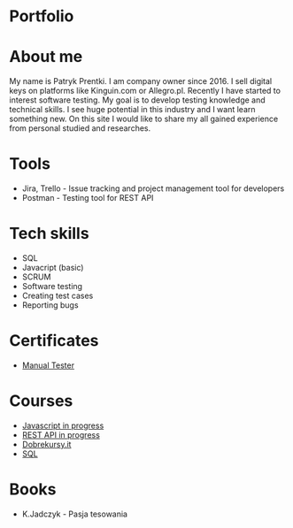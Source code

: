 # Portfolio

# About me

<p>My name is Patryk Prentki. I am company owner since 2016. I sell digital keys on platforms like Kinguin.com or Allegro.pl.
Recently I have started to interest software testing. My goal is to develop testing knowledge and technical skills.
I see huge potential in this industry and I want learn something new. On this site I would like to share my all gained
experience from personal studied and researches.</p>

<h1>Tools</h1>
<ul>
  <li>Jira, Trello - Issue tracking and project management tool for developers</li>
  <li>Postman - Testing tool for REST API</li>
</ul>

# Tech skills

* SQL
* Javacript (basic)
* SCRUM
* Software testing
* Creating test cases
* Reporting bugs
  
# Certificates

- [Manual Tester](https://i.imgur.com/8LS06DI.jpg)

# Courses

- [Javascript in progress](https://www.udemy.com/course/kurs-programowanie-w-javascript-od-zera-do-mastera/)
- [REST API in progress](https://www.udemy.com/course/kurs-programowanie-w-javascript-od-zera-do-mastera/)
- [Dobrekursy.it](https://dobrekursy.it/tester/)
- [SQL](https://www.w3schools.com/sql/default.asp)

# Books

- K.Jadczyk - Pasja tesowania

